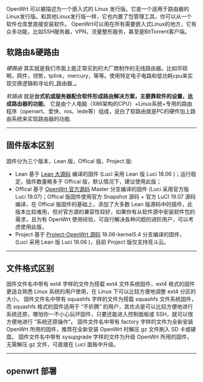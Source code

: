 

OpenWrt 可以被描述为一个嵌入式的 Linux 发行版。它是一个适用于路由器的Linux发行版。和其他Linux发行版一样，它也内置了包管理工具，你可以从一个软件仓库里直接安装软件。
OpenWrt可以用在所有需要嵌入式Linux的地方，它有众多功能，比如SSH服务器，VPN，流量整形服务，甚至是BitTorrent客户端。

## 软路由&硬路由

*硬路由* 其实就是我们市面上能正常买到的大厂商制作的无线路由器。比如华硕啊，网件，领势，tplink，mercury，等等。使用特定电子电路和低功耗cpu来实现交换逻辑和寻址的_路由器_。

*软路由* 就是**台式机或服务器配合软件形成路由解决方案，主要靠软件的设置，达成路由器的功能**。 它是由个人电脑（X86架构的CPU）+Linux系统+专用的路由程序（openwrt、爱快、ros、lede等）组成，说白了软路由就是PC的硬件加上路由系统来实现路由器的功能.

---

## 固件版本区别

固件分为三个版本，Lean 版，Offical 版，Project 版:

- Lean 基于 [Lean 大源码](https://github.com/coolsnowwolf/lede) 编译的固件 (Luci 采用 Lean 版 Luci 18.06 )；运行稳定，插件数量略多于 Offical 版，默认情况下，建议使用此版；
- Offical 基于 [OpenWrt 官方源码](https://github.com/openwrt/openwrt/tree/master) Master 分支编译的固件 (Luci 采用官方版 Luci 19.07)；Offical 版固件使用官方 Snapshot 源码 + 官方 LuCI 19.07 源码编译，在 Offical 版固件的基础上，添加了大多数 Lean 版源码中的插件，此版本比较难用，但对官方源的兼容性较好，如果你有从软件源中安装软件包的需求，且为有 OpenWrt 使用经验，可自行解决各种问题的进阶用户，可以考虑使用此版，
- Project 基于 [Project-OpenWrt 源码](https://github.com/project-openwrt/openwrt/tree/18.06-kernel5.4) 18.06-kernel5.4 分支编译的固件，(Luci 采用 Lean 版 Luci 18.06 )，目前 Project 版仅支持竞斗云。

---

## 文件格式区别

固件文件名中带有 ext4 字样的文件为搭载 ext4 文件系统固件，ext4 格式的固件更适合熟悉 Linux 系统的用户使用，在 Linux 下可以比较方便地调整 ext4 分区的大小。
固件文件名中带有 squashfs 字样的文件为搭载 squashfs 文件系统固件，而 squashfs 格式的固件适用于 “不折腾” 的用户，其优点是可以比较方便地进行系统还原，哪怕你一不小心玩坏固件，只要还能进入控制面板或 SSH，就可以很方便地进行 “系统还原操作”。
固件文件名中带有 factory 字样的文件为全新安装 OpenWrt 所用的固件，推荐在全新安装 OpenWrt 时解压 gz 文件刷入 SD 卡或硬盘。
固件文件名中带有 sysupgrade 字样的文件为升级 OpenWrt 所用的固件，无需解压 gz 文件，可直接在 Luci 面板中升级。

---

## openwrt 部署
